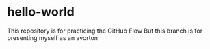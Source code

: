 # hello-world
This repository is for practicing the GitHub Flow
But this branch is for presenting myself as an avorton
